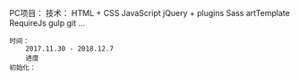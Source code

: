 PC项目：
	技术：
		HTML + CSS
		JavaScript
		jQuery + plugins
		Sass
		artTemplate
		RequireJs
		gulp
		git
		...

	时间：
		2017.11.30 - 2018.12.7
		进度
	初始化：		